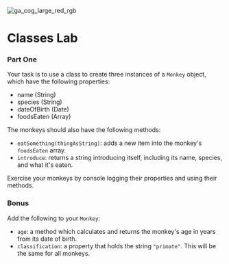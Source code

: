 ![ga_cog_large_red_rgb](https://cloud.githubusercontent.com/assets/40461/8183776/469f976e-1432-11e5-8199-6ac91363302b.png)

# Classes Lab

### Part One

Your task is to use a class to create three instances of a `Monkey` object, which have the following properties:

* name (String)
* species (String)
* dateOfBirth (Date)
* foodsEaten (Array)

The monkeys should also have the following methods:

* `eatSomething(thingAsString)`: adds a new item into the monkey's `foodsEaten` array.
* `introduce`: returns a string introducing itself, including its name, species, and what it's eaten.

Exercise your monkeys by console logging their properties and using their methods.

### Bonus

Add the following to your `Monkey`:

* `age`: a method which calculates and returns the monkey's age in years from its date of birth.
* `classification`: a property that holds the string `"primate"`. This will be the same for all monkeys.

